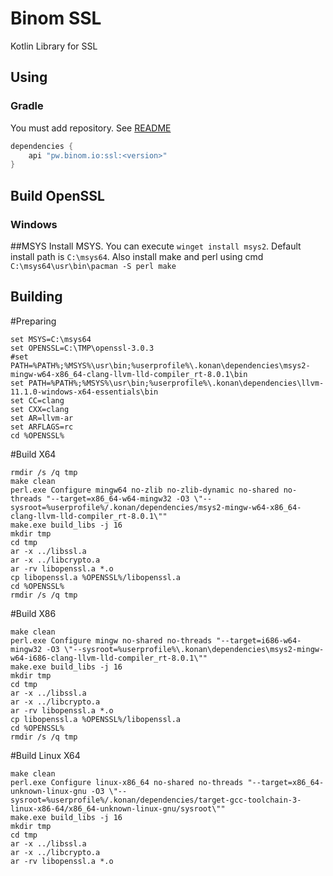 # Binom SSL
Kotlin Library for SSL

## Using
### Gradle
You must add repository. See [README](../README.md)
```groovy
dependencies {
    api "pw.binom.io:ssl:<version>"
}
```


## Build OpenSSL
### Windows
##MSYS
Install MSYS. You can execute `winget install msys2`.
Default install path is `C:\msys64`.
Also install make and perl using cmd `C:\msys64\usr\bin\pacman -S perl make`

## Building
#Preparing
```
set MSYS=C:\msys64
set OPENSSL=C:\TMP\openssl-3.0.3
#set PATH=%PATH%;%MSYS%\usr\bin;%userprofile%\.konan\dependencies\msys2-mingw-w64-x86_64-clang-llvm-lld-compiler_rt-8.0.1\bin
set PATH=%PATH%;%MSYS%\usr\bin;%userprofile%\.konan\dependencies\llvm-11.1.0-windows-x64-essentials\bin
set CC=clang
set CXX=clang
set AR=llvm-ar
set ARFLAGS=rc
cd %OPENSSL%
```

#Build X64
```
rmdir /s /q tmp
make clean
perl.exe Configure mingw64 no-zlib no-zlib-dynamic no-shared no-threads "--target=x86_64-w64-mingw32 -O3 \"--sysroot=%userprofile%/.konan/dependencies/msys2-mingw-w64-x86_64-clang-llvm-lld-compiler_rt-8.0.1\""
make.exe build_libs -j 16
mkdir tmp
cd tmp
ar -x ../libssl.a
ar -x ../libcrypto.a
ar -rv libopenssl.a *.o
cp libopenssl.a %OPENSSL%/libopenssl.a
cd %OPENSSL%
rmdir /s /q tmp
```
#Build X86
```
make clean
perl.exe Configure mingw no-shared no-threads "--target=i686-w64-mingw32 -O3 \"--sysroot=%userprofile%\.konan\dependencies\msys2-mingw-w64-i686-clang-llvm-lld-compiler_rt-8.0.1\""
make.exe build_libs -j 16
mkdir tmp
cd tmp
ar -x ../libssl.a
ar -x ../libcrypto.a
ar -rv libopenssl.a *.o
cp libopenssl.a %OPENSSL%/libopenssl.a
cd %OPENSSL%
rmdir /s /q tmp
```

#Build Linux X64
```
make clean
perl.exe Configure linux-x86_64 no-shared no-threads "--target=x86_64-unknown-linux-gnu -O3 \"--sysroot=%userprofile%/.konan/dependencies/target-gcc-toolchain-3-linux-x86-64/x86_64-unknown-linux-gnu/sysroot\""
make.exe build_libs -j 16
mkdir tmp
cd tmp
ar -x ../libssl.a
ar -x ../libcrypto.a
ar -rv libopenssl.a *.o
```